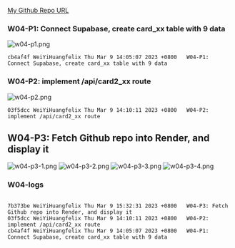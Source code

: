 [My Github Repo URL](https://github.com/WeiYiHuangfelix/1112_WP2_DEMO_26)

### W04-P1: Connect Supabase, create card_xx table with 9 data

![w04-p1.png](https://boadkpezbkrextxfzgiw.supabase.co/storage/v1/object/public/demo-26/md_img/w04-p1.png)
```
cb4af4f WeiYiHuangfelix Thu Mar 9 14:05:07 2023 +0800   W04-P1: Connect Supabase, create card_xx table with 9 data
```

### W04-P2: implement /api/card2_xx route

![w04-p2.png](https://boadkpezbkrextxfzgiw.supabase.co/storage/v1/object/public/demo-26/md_img/w04-p2.png)

```
03f5dcc WeiYiHuangfelix Thu Mar 9 14:10:11 2023 +0800   W04-P2: implement /api/card2_xx route
```

## W04-P3: Fetch Github repo into Render, and display it

![w04-p3-1.png](https://boadkpezbkrextxfzgiw.supabase.co/storage/v1/object/public/demo-26/md_img/w04-p3-1.png)
![w04-p3-2.png](https://boadkpezbkrextxfzgiw.supabase.co/storage/v1/object/public/demo-26/md_img/w04-p3-2.png)
![w04-p3-3.png](https://boadkpezbkrextxfzgiw.supabase.co/storage/v1/object/public/demo-26/md_img/w04-p3-3.png)
![w04-p3-4.png](https://boadkpezbkrextxfzgiw.supabase.co/storage/v1/object/public/demo-26/md_img/w04-p3-4.png)

### W04-logs
```

7b373be WeiYiHuangfelix Thu Mar 9 15:32:31 2023 +0800   W04-P3: Fetch Github repo into Render, and display it
03f5dcc WeiYiHuangfelix Thu Mar 9 14:10:11 2023 +0800   W04-P2: implement /api/card2_xx route
cb4af4f WeiYiHuangfelix Thu Mar 9 14:05:07 2023 +0800   W04-P1: Connect Supabase, create card_xx table with 9 data
```